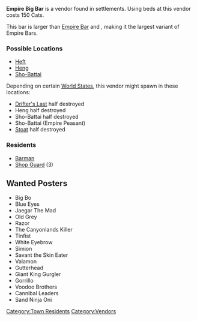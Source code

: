 **Empire Big Bar** is a vendor found in [](02%20-%20Projects%20&%20Wikis/Kenshi/Kenshi%20Wiki/Kenshi%20Wiki%20Template/United_Cities.md) settlements. Using beds at this vendor
costs 150 Cats.

This bar is larger than [Empire Bar](Empire_Bar.md "wikilink") and [](Small_Empire_Bar.md), making it the largest variant
of Empire Bars.

### Possible Locations

- [Heft](Heft.md "wikilink")
- [Heng](Heng.md "wikilink")
- [Sho-Battai](Sho-Battai.md "wikilink")

Depending on certain [World States](World_States.md "wikilink"), this
vendor might spawn in these locations:

- [Drifter's Last](Drifter's_Last.md "wikilink") half destroyed
- Heng half destroyed
- Sho-Battai half destroyed
- Sho-Battai (Empire Peasant)
- [Stoat](Stoat.md "wikilink") half destroyed

### Residents

- [Barman](Barman.md "wikilink")
- [Shop Guard](Shop_Guard.md "wikilink") (3)

## Wanted Posters

- Big Bo
- Blue Eyes
- Jaegar The Mad
- Old Grey
- Razor
- The Canyonlands Killer
- Tinfist
- White Eyebrow
- Simion
- Savant the Skin Eater
- Valamon
- Gutterhead
- Giant King Gurgler
- Gorrillo
- Voodoo Brothers
- Cannibal Leaders
- Sand Ninja Oni

[Category:Town Residents](Category:Town_Residents "wikilink")
[Category:Vendors](Category:Vendors "wikilink")